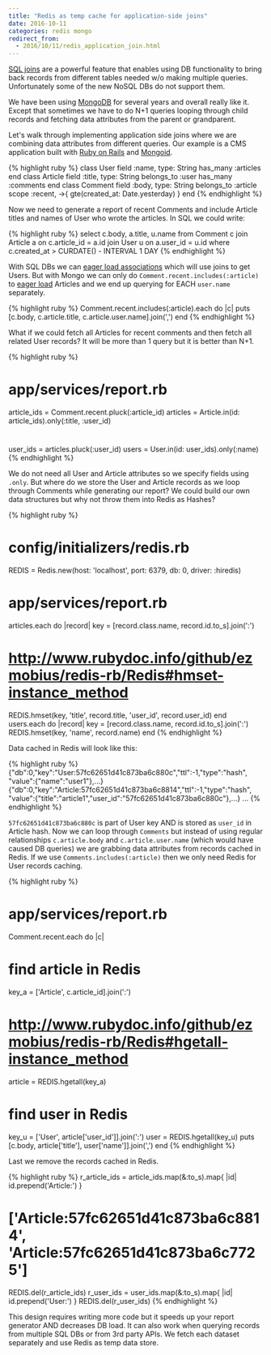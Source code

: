 ```yaml
---
title: "Redis as temp cache for application-side joins"
date: 2016-10-11
categories: redis mongo
redirect_from:
  - 2016/10/11/redis_application_join.html
---
```


[SQL joins](http://www.w3schools.com/sql/sql_join.asp) are a powerful feature that enables using DB functionality to bring back records from different tables needed w/o making multiple queries.  Unfortunately some of the new NoSQL DBs do not support them.

We have been using [MongoDB](http://mongodb.com) for several years and overall really like it.  Except that sometimes we have to do N+1 queries looping through child records and fetching data attributes from the parent or grandparent.  

Let's walk through implementing application side joins where we are combining data attributes from different queries.  Our example is a CMS application built with [Ruby on Rails](http://rubyonrails.org/) and [Mongoid](https://github.com/mongodb/mongoid).

{% highlight ruby %}
class User
  field :name, type: String
  has_many :articles
end
class Article
  field :title, type: String
  belongs_to :user
  has_many :comments
end
class Comment
  field :body, type: String
  belongs_to :article
  scope :recent, ->{ gte(created_at: Date.yesterday)  }
end
{% endhighlight %}

Now we need to generate a report of recent Comments and include Article titles and names of User who wrote the articles.  In SQL we could write:

{% highlight ruby %}
select
c.body, a.title, u.name
from Comment c
join Article a on c.article_id = a.id
join User u on a.user_id = u.id
where c.created_at > CURDATE() - INTERVAL 1 DAY
{% endhighlight %}

With SQL DBs we can [eager load associations](http://guides.rubyonrails.org/active_record_querying.html#eager-loading-associations) which will use joins to get Users.  But with Mongo we can only do `Comment.recent.includes(:article)` to [eager load](http://www.rubydoc.info/github/mongoid/mongoid/Mongoid%2FCriteria%3Aincludes) Articles and we end up querying for EACH `user.name` separately.  

{% highlight ruby %}
Comment.recent.includes(:article).each do |c|
  puts [c.body, c.article.title, c.article.user.name].join(',')
end
{% endhighlight %}

What if we could fetch all Articles for recent comments and then fetch all related User records?  It will be more than 1 query but it is better than N+1.  

{% highlight ruby %}
# app/services/report.rb
article_ids = Comment.recent.pluck(:article_id)
articles = Article.in(id: article_ids).only(:title, :user_id)
#
user_ids = articles.pluck(:user_id)
users = User.in(id: user_ids).only(:name)
{% endhighlight %}

We do not need all User and Article attributes so we specify fields using `.only`.  But where do we store the User and Article records as we loop through Comments while generating our report?  We could build our own data structures but why not throw them into Redis as Hashes?

{% highlight ruby %}
# config/initializers/redis.rb
REDIS = Redis.new(host: 'localhost', port: 6379, db: 0, driver: :hiredis)
# app/services/report.rb
articles.each do |record|
  key = [record.class.name, record.id.to_s].join(':')
  # http://www.rubydoc.info/github/ezmobius/redis-rb/Redis#hmset-instance_method
  REDIS.hmset(key, 'title', record.title, 'user_id', record.user_id)
end
users.each do |record|
  key = [record.class.name, record.id.to_s].join(':')
  REDIS.hmset(key, 'name', record.name)
end
{% endhighlight %}

Data cached in Redis will look like this:

{% highlight ruby %}
{"db":0,"key":"User:57fc62651d41c873ba6c880c","ttl":-1,"type":"hash",
"value":{"name":"user1"},...}
{"db":0,"key":"Article:57fc62651d41c873ba6c8814","ttl":-1,"type":"hash",
"value":{"title":"article1","user_id":"57fc62651d41c873ba6c880c"},...}
...
{% endhighlight %}

`57fc62651d41c873ba6c880c` is part of User key AND is stored as `user_id` in Article hash. Now we can loop through `Comments` but instead of using regular relationships `c.article.body` and `c.article.user.name` (which would have caused DB queries) we are grabbing data attributes from records cached in Redis.  If we use `Comments.includes(:article)` then we only need Redis for User records caching.  

{% highlight ruby %}
# app/services/report.rb
Comment.recent.each do |c|
  # find article in Redis
  key_a = ['Article', c.article_id].join(':')
  # http://www.rubydoc.info/github/ezmobius/redis-rb/Redis#hgetall-instance_method
  article = REDIS.hgetall(key_a)
  # find user in Redis
  key_u = ['User', article['user_id']].join(':')
  user = REDIS.hgetall(key_u)
  puts [c.body, article['title'], user['name']].join(',')
end
{% endhighlight %}

Last we remove the records cached in Redis.  

{% highlight ruby %}
r_article_ids = article_ids.map(&:to_s).map{ |id| id.prepend('Article:') }
# ['Article:57fc62651d41c873ba6c8814', 'Article:57fc62651d41c873ba6c7725']
REDIS.del(r_article_ids)
r_user_ids = user_ids.map(&:to_s).map{ |id| id.prepend('User:') }
REDIS.del(r_user_ids)
{% endhighlight %}

This design requires writing more code but it speeds up your report generator AND decreases DB load.  It can also work when querying records from multiple SQL DBs or from 3rd party APIs.  We fetch each dataset separately and use Redis as temp data store.
